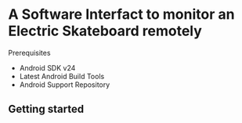 A Software Interfact to monitor an Electric Skateboard remotely
==========================================================

Prerequisites

- Android SDK v24
- Latest Android Build Tools
- Android Support Repository

Getting started
---------------

